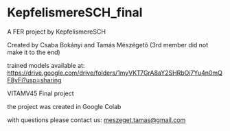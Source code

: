 # KepfelismereSCH_final
A FER project by KepfelismereSCH

Created by Csaba Bokányi and Tamás Mészégető (3rd member did not make it to the end)

trained models available at:
https://drive.google.com/drive/folders/1myVKT7GrA8aY2SHRbOi7Yu4n0mQF8yFi?usp=sharing

VITAMV45 Final project

the project was created in Google Colab

with questions please contact us:
meszeget.tamas@gmail.com
